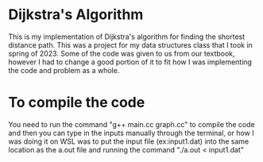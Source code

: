 # Dijkstra's Algorithm
This is my implementation of Dijkstra's algorithm for finding the shortest distance path. This was a project for my data structures class that I took in spring of 2023.
Some of the code was given to us from our textbook, however I had to change a good portion of it to fit how I was implementing the code and problem as a whole.

# To compile the code
You need to run the command "g++ main.cc graph.cc" to compile the code and then you can type in the inputs manually through the terminal, or how I was doing it on WSL was to put the input file (ex:input1.dat) into the same location as the a.out file and running the command "./a.out < input1.dat"

